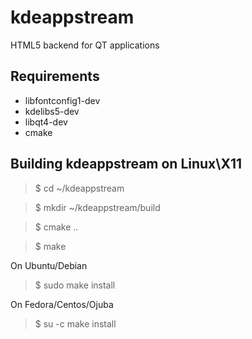 # kdeappstream
HTML5 backend for QT applications

Requirements
------------
* libfontconfig1-dev
* kdelibs5-dev
* libqt4-dev
* cmake


Building kdeappstream on Linux\X11
----------------------------------

>$ cd ~/kdeappstream

>$ mkdir ~/kdeappstream/build

>$ cmake ..

>$ make

On Ubuntu/Debian
>$ sudo make install

On Fedora/Centos/Ojuba
>$ su -c make install
